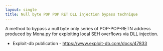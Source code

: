 ```yaml
---
layout: single
title: Null byte POP POP RET DLL injection bypass technique
---
```


<object data="https://github.com/FULLSHADE/FULLSHADE.github.io/blob/master/static/null_paper.pdf" type="application/pdf" width="820px" height="800px">
</object>

A method to bypass a null byte only series of POP-POP-RETN address produced by Mona.py for exploiting local SEH overflows via DLL injection.

- Exploit-db publication - https://www.exploit-db.com/docs/47833

